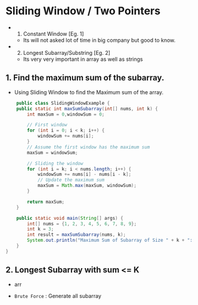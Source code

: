 # Sliding Window / Two Pointers
- 1. Constant Window [Eg. 1] 
  - Its will not asked lot of time in big company but good to know.
- 2. Longest Subarray/Substring [Eg. 2]
  - Its very very important in array as well as strings
## 1. Find the maximum sum of the subarray.
- Using Sliding Window to find the Maximum sum of the array.
```java
    public class SlidingWindowExample {
    public static int maxSumSubarray(int[] nums, int k) {
        int maxSum = 0,windowSum = 0;

        // First window
        for (int i = 0; i < k; i++) {
            windowSum += nums[i];
        }
        // Assume the first window has the maximum sum
        maxSum = windowSum;

        // Sliding the window
        for (int i = k; i < nums.length; i++) {
            windowSum += nums[i] - nums[i - k];
            // Update the maximum sum
            maxSum = Math.max(maxSum, windowSum);
        }

        return maxSum;
    }

    public static void main(String[] args) {
        int[] nums = {1, 2, 3, 4, 5, 6, 7, 8, 9};
        int k = 3;
        int result = maxSumSubarray(nums, k);
        System.out.println("Maximum Sum of Subarray of Size " + k + ": " + result);
    }
}

```

## 2. Longest Subarray with sum <= K
- arr


- `Brute Force` : Generate all subarray 